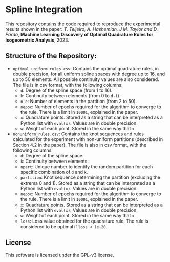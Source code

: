 # Spline Integration

This repository contains the code required to reproduce the experimental results shown in the paper: *T. Teijeiro, A. Hashemian, J.M. Taylor and D. Pardo*, **Machine Learning Discovery of Optimal Quadrature Rules for Isogeometric Analysis**, 2023.

## Structure of the Repository:

- `optimal_uniform_rules.csv`: Contains the optimal quadrature rules, in double precision, for all uniform spline spaces with degree up to 16, and up to 50 elements. All possible continuity values are also considered. The file is in csv format, with the following columns:
  - `d`: Degree of the spline space (from 1 to 16).
  - `k`: Continuity between elements (from 0 to `d-1`).
  - `n_e`: Number of elements in the partition (from 2 to 50).
  - `nepoc`: Number of epochs required for the algorithm to converge to the rule. There is a limit in `10001`, explained in the paper.
  - `x`: Quadrature points. Stored as a string that can be interpreted as a Python list with `eval(x)`. Values are in double precision.
  - `w`: Weight of each point. Stored in the same way that `x`.
- `nonuniform_rules.csv`: Contains the knot sequences and rules calculated for the experiment with non-uniform partitions (described in Section 4.2 in the paper). The file is also in csv format, with the following columns:
  - `d`: Degree of the spline space.
  - `k`: Continuity between elements.
  - `npart`: Unique number to identify the random partition for each specific combination of `d` and `k`.
  - `partition`: Knot sequence determining the partition (excluding the extrema 0 and 1). Stored as a string that can be interpreted as a Python list with `eval(x)`. Values are in double precision.
  - `nepoc`: Number of epochs required for the algorithm to converge to the rule. There is a limit in `10001`, explained in the paper.
  - `x`: Quadrature points. Stored as a string that can be interpreted as a Python list with `eval(x)`. Values are in double precision.
  - `w`: Weight of each point. Stored in the same way that `x`.
  - `loss`: Loss value obtained for the quadrature rule. The rule is considered to be optimal if `loss < 1e-20`.


## License
This software is licensed under the GPL-v3 license.
